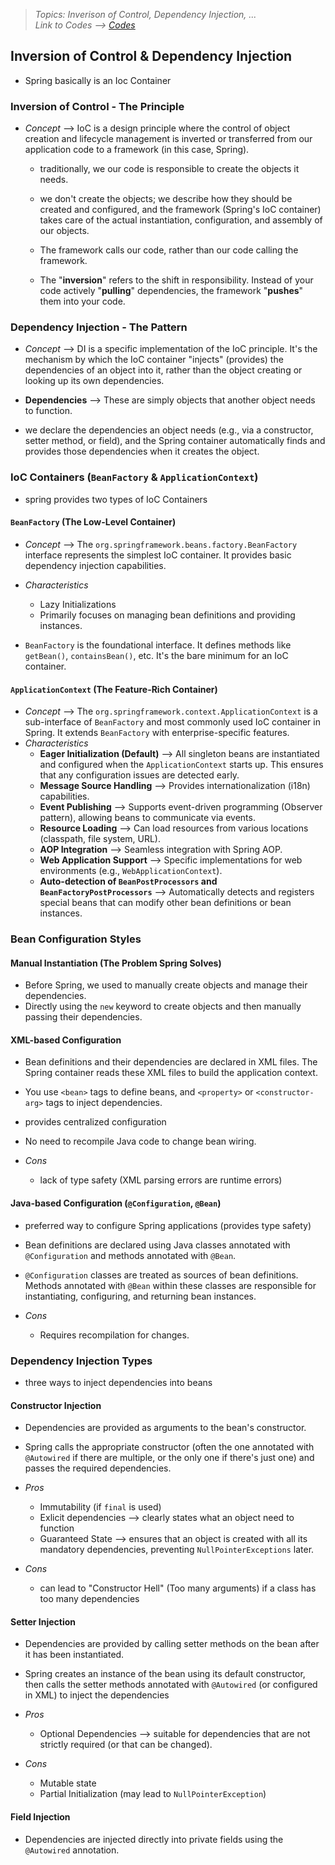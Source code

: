 > *Topics: Inverison of Control, Dependency Injection, ...*\
> *Link to Codes --> [Codes](../Codes/)*


## Inversion of Control & Dependency Injection
- Spring basically is an Ioc Container

### Inversion of Control - The Principle
- *Concept* --> IoC is a design principle where the control of object creation and lifecycle management is inverted or transferred from our application code to a framework (in this case, Spring).
  - traditionally, we our code is responsible to create the objects it needs.
  - we don't create the objects; we describe how they should be created and configured, and the framework (Spring's IoC container) takes care of the actual instantiation, configuration, and assembly of our objects. 
  - The framework calls our code, rather than our code calling the framework.

  -  The "**inversion**" refers to the shift in responsibility. Instead of your code actively "**pulling**" dependencies, the framework "**pushes**" them into your code.


### Dependency Injection - The Pattern
- *Concept* --> DI is a specific implementation of the IoC principle. It's the mechanism by which the IoC container "injects" (provides) the dependencies of an object into it, rather than the object creating or looking up its own dependencies.

- **Dependencies** --> These are simply objects that another object needs to function. 
- we declare the dependencies an object needs (e.g., via a constructor, setter method, or field), and the Spring container automatically finds and provides those dependencies when it creates the object.



### IoC Containers (`BeanFactory` & `ApplicationContext`)
- spring provides two types of IoC Containers

#### `BeanFactory` (The Low-Level Container)
- *Concept* --> The `org.springframework.beans.factory.BeanFactory` interface represents the simplest IoC container. It provides basic dependency injection capabilities.
- *Characteristics*
  - Lazy Initializations
  - Primarily focuses on managing bean definitions and providing instances.

- `BeanFactory` is the foundational interface. It defines methods like `getBean()`, `containsBean()`, etc. It's the bare minimum for an IoC container.


#### `ApplicationContext` (The Feature-Rich Container)
- *Concept* --> The `org.springframework.context.ApplicationContext` is a sub-interface of `BeanFactory` and most commonly used IoC container in Spring. It extends `BeanFactory` with enterprise-specific features.
- *Characteristics*
  - **Eager Initialization (Default)** --> All singleton beans are instantiated and configured when the `ApplicationContext` starts up. This ensures that any configuration issues are detected early.
  - **Message Source Handling** --> Provides internationalization (i18n) capabilities.
  - **Event Publishing** --> Supports event-driven programming (Observer pattern), allowing beans to communicate via events.
  - **Resource Loading** --> Can load resources from various locations (classpath, file system, URL).
  - **AOP Integration** --> Seamless integration with Spring AOP.
  - **Web Application Support** --> Specific implementations for web environments (e.g., `WebApplicationContext`).
  - **Auto-detection of `BeanPostProcessors` and `BeanFactoryPostProcessors`** --> Automatically detects and registers special beans that can modify other bean definitions or bean instances.



### Bean Configuration Styles

#### Manual Instantiation (The Problem Spring Solves)
- Before Spring, we used to manually create objects and manage their dependencies.
- Directly using the `new` keyword to create objects and then manually passing their dependencies.


#### XML-based Configuration
- Bean definitions and their dependencies are declared in XML files. The Spring container reads these XML files to build the application context.
- You use `<bean>` tags to define beans, and `<property>` or `<constructor-arg>` tags to inject dependencies.

- provides centralized configuration
- No need to recompile Java code to change bean wiring.

- *Cons*
  - lack of type safety (XML parsing errors are runtime errors)


#### Java-based Configuration (`@Configuration`, `@Bean`)
- preferred way to configure Spring applications (provides type safety)
- Bean definitions are declared using Java classes annotated with `@Configuration` and methods annotated with `@Bean`.
- `@Configuration` classes are treated as sources of bean definitions. Methods annotated with `@Bean` within these classes are responsible for instantiating, configuring, and returning bean instances.

- *Cons*
  - Requires recompilation for changes.



### Dependency Injection Types
- three ways to inject dependencies into beans

#### Constructor Injection
- Dependencies are provided as arguments to the bean's constructor.
- Spring calls the appropriate constructor (often the one annotated with `@Autowired` if there are multiple, or the only one if there's just one) and passes the required dependencies.
- *Pros*
  - Immutability (if `final` is used)
  - Exlicit dependencies --> clearly states what an object need to function
  - Guaranteed State --> ensures that an object is created with all its mandatory dependencies, preventing `NullPointerExceptions` later.

- *Cons*
  - can lead to "Constructor Hell" (Too many arguments) if a class has too many dependencies


#### Setter Injection
- Dependencies are provided by calling setter methods on the bean after it has been instantiated.
- Spring creates an instance of the bean using its default constructor, then calls the setter methods annotated with `@Autowired` (or configured in XML) to inject the dependencies
- *Pros*
  - Optional Dependencies --> suitable for dependencies that are not strictly required (or that can be changed).

- *Cons*
  - Mutable state
  - Partial Initialization (may lead to `NullPointerException`)


#### Field Injection
- Dependencies are injected directly into private fields using the `@Autowired` annotation.